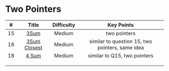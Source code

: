 
# Two Pointers
| # | Title | Difficulty | Key Points|
| :-----:| :----: | :----: |:----:|
| 15 |[3Sum](https://github.com/yuxuanm/Leetcode-Java/blob/master/Leetcode/src/array/Q15ThreeSum.java)| Medium |two pointers|
| 16 | [3Sum Closest](https://github.com/yuxuanm/Leetcode-Java/blob/master/Leetcode/src/array/Q16ThreeSumClosest.java) | Medium | similar to question 15, two pointers, same idea|
|18|[4 Sum](https://github.com/yuxuanm/Leetcode-Java/blob/master/Leetcode/src/array/Q18FourSum.java)| Medium | similar to Q15, two pointers|
||[]()|  ||
||[]()|  ||
||[]()|  ||
